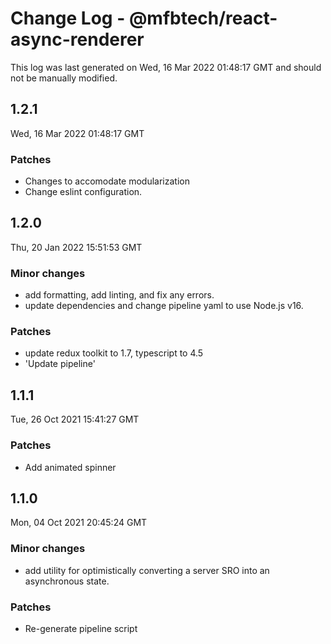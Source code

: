 # Change Log - @mfbtech/react-async-renderer

This log was last generated on Wed, 16 Mar 2022 01:48:17 GMT and should not be manually modified.

## 1.2.1
Wed, 16 Mar 2022 01:48:17 GMT

### Patches

- Changes to accomodate modularization
- Change eslint configuration.

## 1.2.0
Thu, 20 Jan 2022 15:51:53 GMT

### Minor changes

- add formatting, add linting, and fix any errors.
- update dependencies and change pipeline yaml to use Node.js v16.

### Patches

- update redux toolkit to 1.7, typescript to 4.5
- 'Update pipeline'

## 1.1.1
Tue, 26 Oct 2021 15:41:27 GMT

### Patches

- Add animated spinner

## 1.1.0
Mon, 04 Oct 2021 20:45:24 GMT

### Minor changes

- add utility for optimistically converting a server SRO into an asynchronous state.

### Patches

- Re-generate pipeline script

